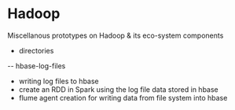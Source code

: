 # Hadoop
Miscellanous prototypes on Hadoop &amp; its eco-system components

- directories

-- hbase-log-files

   - writing log files to hbase
   - create an RDD in Spark using the log file data stored in hbase
   - flume agent creation for writing data from file system into hbase
